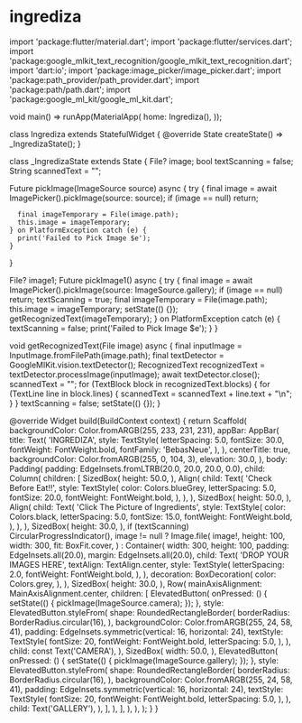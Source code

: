 # ingrediza

import 'package:flutter/material.dart';
import 'package:flutter/services.dart';
import 'package:google_mlkit_text_recognition/google_mlkit_text_recognition.dart';
import 'dart:io';
import 'package:image_picker/image_picker.dart';
import 'package:path_provider/path_provider.dart';
import 'package:path/path.dart';
import 'package:google_ml_kit/google_ml_kit.dart';

void main() => runApp(MaterialApp(
      home: Ingrediza(),
    ));

class Ingrediza extends StatefulWidget {
  @override
  State<Ingrediza> createState() => _IngredizaState();
}

class _IngredizaState extends State<Ingrediza> {
  File? image;
  bool textScanning = false;
  String scannedText = "";

  Future pickImage(ImageSource source) async {
    try {
      final image = await ImagePicker().pickImage(source: source);
      if (image == null) return;

      final imageTemporary = File(image.path);
      this.image = imageTemporary;
    } on PlatformException catch (e) {
      print('Failed to Pick Image $e');
    }
  }

  File? image1;
  Future pickImage1() async {
    try {
      final image = await ImagePicker().pickImage(source: ImageSource.gallery);
      if (image == null) return;
      textScanning = true;
      final imageTemporary = File(image.path);
      this.image = imageTemporary;
      setState(() {});
      getRecognizedText(imageTemporary);
    } on PlatformException catch (e) {
      textScanning = false;
      print('Failed to Pick Image $e');
    }
  }

  void getRecognizedText(File image) async {
    final inputImage = InputImage.fromFilePath(image.path);
    final textDetector = GoogleMlKit.vision.textDetector();
    RecognizedText recognizedText = textDetector.processImage(inputImage);
    await textDetector.close();
    scannedText = "";
    for (TextBlock block in recognizedText.blocks) {
      for (TextLine line in block.lines) {
        scannedText = scannedText + line.text + "\n";
      }
    }
    textScanning = false;
    setState(() {});
  }

  @override
  Widget build(BuildContext context) {
    return Scaffold(
      backgroundColor: Color.fromARGB(255, 233, 231, 231),
      appBar: AppBar(
        title: Text(
          'INGREDIZA',
          style: TextStyle(
            letterSpacing: 5.0,
            fontSize: 30.0,
            fontWeight: FontWeight.bold,
            fontFamily: 'BebasNeue',
          ),
        ),
        centerTitle: true,
        backgroundColor: Color.fromARGB(255, 0, 104, 3),
        elevation: 30.0,
      ),
      body: Padding(
        padding: EdgeInsets.fromLTRB(20.0, 20.0, 20.0, 0.0),
        child: Column(
          children: [
            SizedBox(
              height: 50.0,
            ),
            Align(
              child: Text(
                'Check Before Eat!!',
                style: TextStyle(
                  color: Colors.blueGrey,
                  letterSpacing: 5.0,
                  fontSize: 20.0,
                  fontWeight: FontWeight.bold,
                ),
              ),
            ),
            SizedBox(
              height: 50.0,
            ),
            Align(
              child: Text(
                'Click The Picture of Ingredients',
                style: TextStyle(
                  color: Colors.black,
                  letterSpacing: 5.0,
                  fontSize: 15.0,
                  fontWeight: FontWeight.bold,
                ),
              ),
            ),
            SizedBox(
              height: 30.0,
            ),
            if (textScanning) CircularProgressIndicator(),
            image != null
                ? Image.file(
                    image!,
                    height: 100,
                    width: 300,
                    fit: BoxFit.cover,
                  )
                : Container(
                    width: 300,
                    height: 100,
                    padding: EdgeInsets.all(20.0),
                    margin: EdgeInsets.all(20.0),
                    child: Text(
                      'DROP YOUR IMAGES HERE',
                      textAlign: TextAlign.center,
                      style: TextStyle(
                        letterSpacing: 2.0,
                        fontWeight: FontWeight.bold,
                      ),
                    ),
                    decoration: BoxDecoration(
                      color: Colors.grey,
                    ),
                  ),
            SizedBox(
              height: 30.0,
            ),
            Row(
              mainAxisAlignment: MainAxisAlignment.center,
              children: [
                ElevatedButton(
                  onPressed: () {
                    setState(() {
                      pickImage(ImageSource.camera);
                    });
                  },
                  style: ElevatedButton.styleFrom(
                    shape: RoundedRectangleBorder(
                      borderRadius: BorderRadius.circular(16),
                    ),
                    backgroundColor: Color.fromARGB(255, 24, 58, 41),
                    padding: EdgeInsets.symmetric(vertical: 16, horizontal: 24),
                    textStyle: TextStyle(
                      fontSize: 20,
                      fontWeight: FontWeight.bold,
                      letterSpacing: 5.0,
                    ),
                  ),
                  child: const Text('CAMERA'),
                ),
                SizedBox(
                  width: 50.0,
                ),
                ElevatedButton(
                  onPressed: () {
                    setState(() {
                      pickImage(ImageSource.gallery);
                    });
                  },
                  style: ElevatedButton.styleFrom(
                    shape: RoundedRectangleBorder(
                      borderRadius: BorderRadius.circular(16),
                    ),
                    backgroundColor: Color.fromARGB(255, 24, 58, 41),
                    padding: EdgeInsets.symmetric(vertical: 16, horizontal: 24),
                    textStyle: TextStyle(
                      fontSize: 20,
                      fontWeight: FontWeight.bold,
                      letterSpacing: 5.0,
                    ),
                  ),
                  child: Text('GALLERY'),
                ),
              ],
            ),
          ],
        ),
      ),
    );
  }
}


